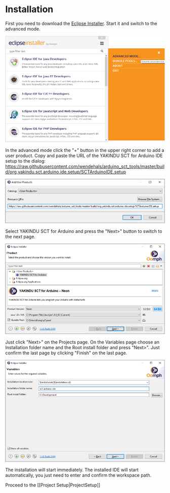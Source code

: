 # Installation

First you need to download the [Eclipse Installer](https://www.eclipse.org/downloads/). Start it and switch to the advanced mode.

![Installer - Switch to Advanced Mode](../screenshots/Installer_AdvancedMode.png)

In the advanced mode click the "+" button in the upper right corner to add a user product. Copy and paste the URL of the YAKINDU SCT for Arduino IDE setup to the dialog:
https://raw.githubusercontent.com/wendehals/arduino_sct_tools/master/build/org.yakindu.sct.arduino.ide.setup/SCTArduinoIDE.setup

![Installer - Add the YAKINDU SCT for Arduino IDE setup to the user products](../screenshots/Installer_AddUserProduct.png)

Select YAKINDU SCT for Arduino and press the "Next>" button to switch to the next page.  

![Installer - YAKINDU SCT for Arduino IDE](../screenshots/Installer_UserProductSetup.png)

Just click "Next>" on the Projects page. On the Variables page choose an Installation folder name and the Root install folder and press "Next>". Just confirm the last page by clicking "Finish" on the last page. 

![Installer - Variables](../screenshots/Installer_Variables.png)

The installation will start immediately. The installed IDE will start automatically, you just need to enter and confirm the workspace path.

Proceed to the [[Project Setup|ProjectSetup]]
